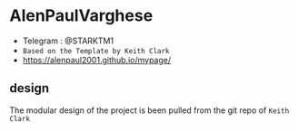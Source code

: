 # AlenPaulVarghese

- Telegram : @STARKTM1
- `Based on the Template by Keith Clark`
- https://alenpaul2001.github.io/mypage/

## design

The modular design of the project is been pulled from
the git repo of `Keith Clark`

